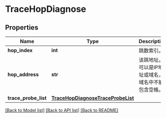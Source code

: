 # TraceHopDiagnose

## Properties
Name | Type | Description | Notes
------------ | ------------- | ------------- | -------------
**hop_index** | **int** | 跳数索引。 | 
**hop_address** | **str** | 该跳地址。可以是IP地址或域名，域名中不能包含空格。 | 
**trace_probe_list** | [**TraceHopDiagnoseTraceProbeList**](TraceHopDiagnoseTraceProbeList.md) |  | [optional] 

[[Back to Model list]](../README.md#documentation-for-models) [[Back to API list]](../README.md#documentation-for-api-endpoints) [[Back to README]](../README.md)


